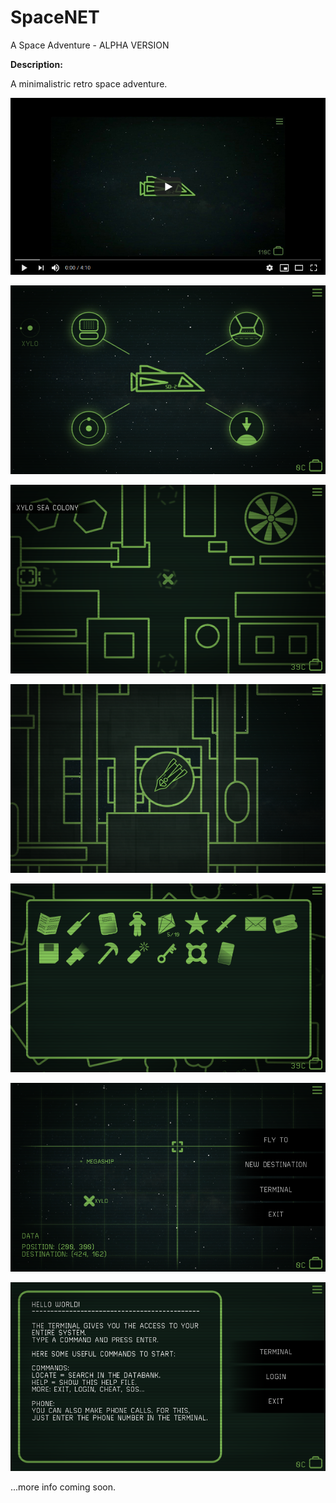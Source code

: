 # SpaceNET
A Space Adventure - ALPHA VERSION

__Description:__

A minimalistric retro space adventure.

![SpaceNET](./SpaceNETtrailer.png)

![SpaceMenu](./SpaceMenu.png)

![XyloSea](./XyloSea.png)

![SurfaceLanding](./SurfaceLanding.png)

![Inventory](./Inventory.png)

![Cockpit](./Cockpit.png)

![Terminal](./Terminal.png)


...more info coming soon.
